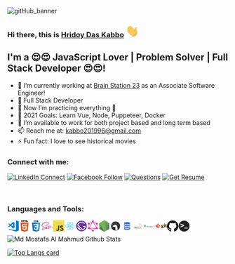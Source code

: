 ![gitHub_banner](https://user-images.githubusercontent.com/62140337/97580040-01b5d680-1a1d-11eb-8774-32afb7bfb1e1.png)
### Hi there, this is [Hridoy Das Kabbo][website] <img src="https://raw.githubusercontent.com/ABSphreak/ABSphreak/master/gifs/Hi.gif" width="30px">

## I'm a 😍😍 JavaScript Lover | Problem Solver | Full Stack Developer 😍😍!
- 🔭 I’m currently working at [Brain Station 23][website] as an Associate Software Engineer!
- 🍥 Full Stack Developer
- 🌱 Now I’m practicing everything 🤣
- 🥅 2021 Goals: Learn Vue, Node, Puppeteer, Docker  
- 🤔 I’m available to work for both project based and long term based
- 📫 Reach me at: kabbo201996@gmail.com
- ⚡ Fun fact: I love to see historical movies

### Connect with me:

[![LinkedIn Connect](https://img.shields.io/badge/%20-Connect-black?color=14171A&labelColor=212121&logo=linkedin&logoColor=ffffff)](https://www.linkedin.com/in/md-mostafa/)
[![Facebook Follow](https://img.shields.io/badge/%20-Follow-black?color=14171A&labelColor=1976d2&logo=facebook&logoColor=ffffff)](https://www.facebook.com/mostafamahmudbd)
[![Questions](https://img.shields.io/badge/%20-Questions-black?color=14171A&labelColor=fff&logo=stackoverflow&logoColor=0c0d0e26)](https://stackoverflow.com/users/13206610/mostafa-bd)
[![Get Resume](https://img.shields.io/badge/%20-Resume%20Upload-black?color=#d8624c&labelColor=fff)](https://github.com/bdmostafa/bdmostafa/files/5460247/Md.Mostafa.Al.Mahmud.Resume.pdf)

<br />

### Languages and Tools:

[<img align="left" alt="Visual Studio Code" width="26px" src="https://raw.githubusercontent.com/github/explore/80688e429a7d4ef2fca1e82350fe8e3517d3494d/topics/visual-studio-code/visual-studio-code.png" />][webdevplaylist]
[<img align="left" alt="HTML5" width="26px" src="https://raw.githubusercontent.com/github/explore/80688e429a7d4ef2fca1e82350fe8e3517d3494d/topics/html/html.png" />][webdevplaylist]
[<img align="left" alt="CSS3" width="26px" src="https://raw.githubusercontent.com/github/explore/80688e429a7d4ef2fca1e82350fe8e3517d3494d/topics/css/css.png" />][cssplaylist]
[<img align="left" alt="Sass" width="26px" src="https://raw.githubusercontent.com/github/explore/80688e429a7d4ef2fca1e82350fe8e3517d3494d/topics/sass/sass.png" />][cssplaylist]
[<img align="left" alt="JavaScript" width="26px" src="https://raw.githubusercontent.com/github/explore/80688e429a7d4ef2fca1e82350fe8e3517d3494d/topics/javascript/javascript.png" />][jsplaylist]
[<img align="left" alt="React" width="26px" src="https://raw.githubusercontent.com/github/explore/80688e429a7d4ef2fca1e82350fe8e3517d3494d/topics/react/react.png" />][reactplaylist]
[<img align="left" alt="Gatsby" width="26px" src="https://raw.githubusercontent.com/github/explore/e94815998e4e0713912fed477a1f346ec04c3da2/topics/gatsby/gatsby.png" />][webdevplaylist]
[<img align="left" alt="GraphQL" width="26px" src="https://raw.githubusercontent.com/github/explore/80688e429a7d4ef2fca1e82350fe8e3517d3494d/topics/graphql/graphql.png" />][webdevplaylist]
[<img align="left" alt="Node.js" width="26px" src="https://raw.githubusercontent.com/github/explore/80688e429a7d4ef2fca1e82350fe8e3517d3494d/topics/nodejs/nodejs.png" />][webdevplaylist]
[<img align="left" alt="Deno" width="26px" src="https://raw.githubusercontent.com/github/explore/361e2821e2dea67711cde99c9c40ed357061cf27/topics/deno/deno.png" />][webdevplaylist]
[<img align="left" alt="SQL" width="26px" src="https://raw.githubusercontent.com/github/explore/80688e429a7d4ef2fca1e82350fe8e3517d3494d/topics/sql/sql.png" />][webdevplaylist]
[<img align="left" alt="MySQL" width="26px" src="https://raw.githubusercontent.com/github/explore/80688e429a7d4ef2fca1e82350fe8e3517d3494d/topics/mysql/mysql.png" />][webdevplaylist]
[<img align="left" alt="MongoDB" width="26px" src="https://raw.githubusercontent.com/github/explore/80688e429a7d4ef2fca1e82350fe8e3517d3494d/topics/mongodb/mongodb.png" />][webdevplaylist]
[<img align="left" alt="Git" width="26px" src="https://raw.githubusercontent.com/github/explore/80688e429a7d4ef2fca1e82350fe8e3517d3494d/topics/git/git.png" />][webdevplaylist]
[<img align="left" alt="GitHub" width="26px" src="https://raw.githubusercontent.com/github/explore/78df643247d429f6cc873026c0622819ad797942/topics/github/github.png" />][webdevplaylist]
[<img align="left" alt="HTML5" width="26px" src="https://raw.githubusercontent.com/github/explore/80688e429a7d4ef2fca1e82350fe8e3517d3494d/topics/terminal/terminal.png" />][webdevplaylist]


<br />
<br />

<img width="550" alt="Md Mostafa Al Mahmud Github Stats"  src="https://github-readme-stats.vercel.app/api?username=bdmostafa&show_icons=true"/>

[![Top Langs card](https://github-readme-stats.vercel.app/api/top-langs/?username=bdmostafa&card_width=550)](https://github.com/bdmostafa/bdmostafa)

[Brain Station 23]: https://brainstation-23.com/
[website]: https://mdmostafa.com/
[twitter]: https://twitter.com/md__mostafa
[youtube]:  https://mdmostafa.com/
[linkedin]: https://www.linkedin.com/feed/
[webdevplaylist]: https://mdmostafa.com/
[jsplaylist]: https://mdmostafa.com/
[cssplaylist]: https://mdmostafa.com/
[reactplaylist]: https://mdmostafa.com/


